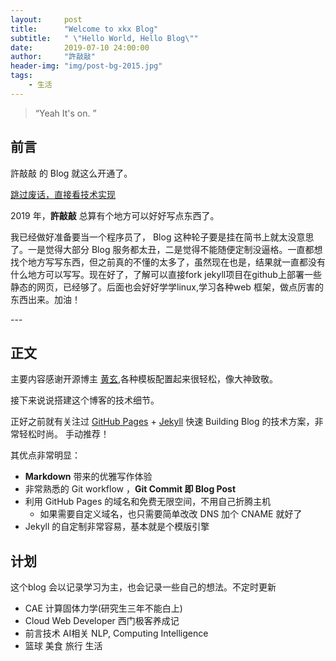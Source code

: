 ```yaml
---
layout:     post
title:      "Welcome to xkx Blog"
subtitle:   " \"Hello World, Hello Blog\""
date:       2019-07-10 24:00:00
author:     "許敲敲"
header-img: "img/post-bg-2015.jpg"
tags:
    - 生活
---
```


> “Yeah It's on. ”


## 前言

許敲敲 的 Blog 就这么开通了。

[跳过废话，直接看技术实现 ](#build)



2019 年，<strong>許敲敲</strong> 总算有个地方可以好好写点东西了。


我已经做好准备要当一个程序员了， Blog 这种轮子要是挂在简书上就太没意思了。一是觉得大部分 Blog 服务都太丑，二是觉得不能随便定制没逼格。一直都想找个地方写写东西，但之前真的不懂的太多了，虽然现在也是，结果就一直都没有什么地方可以写写。现在好了，了解可以直接fork jekyll项目在github上部署一些静态的网页，已经够了。后面也会好好学学linux,学习各种web 框架，做点厉害的东西出来。加油！


<p id = "build"></p>
---

## 正文

主要内容感谢开源博主 [黄玄]( Huxpro/huxpro.github.io),各种模板配置起来很轻松，像大神致敬。

接下来说说搭建这个博客的技术细节。  

正好之前就有关注过 [GitHub Pages](https://pages.github.com/) + [Jekyll](http://jekyllrb.com/) 快速 Building Blog 的技术方案，非常轻松时尚。
手动推荐！

其优点非常明显：

* **Markdown** 带来的优雅写作体验
* 非常熟悉的 Git workflow ，**Git Commit 即 Blog Post**
* 利用 GitHub Pages 的域名和免费无限空间，不用自己折腾主机
	* 如果需要自定义域名，也只需要简单改改 DNS 加个 CNAME 就好了
* Jekyll 的自定制非常容易，基本就是个模版引擎


## 计划
这个blog 会以记录学习为主，也会记录一些自己的想法。不定时更新
+ CAE 计算固体力学(研究生三年不能白上)
+ Cloud Web Developer 西门极客养成记
+ 前言技术 AI相关 NLP, Computing Intelligence
+ 篮球 美食 旅行 生活



